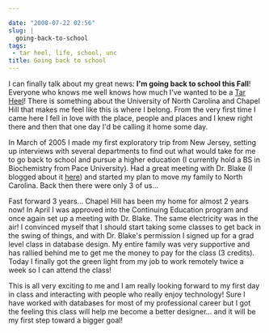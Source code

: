 ```yaml
---

date: "2008-07-22 02:56"
slug: |
  going-back-to-school
tags:
 - tar heel, life, school, unc
title: Going back to school
---
```


I can finally talk about my great news: **I'm going back to school this
Fall**! Everyone who knows me well knows how much I've wanted to be a
[Tar Heel](http://en.wikipedia.org/wiki/North_Carolina_Tar_Heels)! There
is something about the University of North Carolina and Chapel Hill that
makes me feel like this is where I belong. From the very first time I
came here I fell in love with the place, people and places and I knew
right there and then that one day I'd be calling it home some day.

In March of 2005 I made my first exploratory trip from New Jersey,
setting up interviews with several departments to find out what would
take for me to go back to school and pursue a higher education (I
currently hold a BS in Biochemistry from Pace University). Had a great
meeting with Dr. Blake (I blogged about it
[here](https://omaciel.github.io/tar-heel-dreaming.html)) and started my
plan to move my family to North Carolina. Back then there were only 3 of
us...

Fast forward 3 years... Chapel Hill has been my home for almost 2 years
now! In April I was approved into the Continuing Education program and
once again set up a meeting with Dr. Blake. The same electricity was in
the air! I convinced myself that I should start taking some classes to
get back in the swing of things, and with Dr. Blake's permission I
signed up for a grad level class in database design. My entire family
was very supportive and has rallied behind me to get me the money to pay
for the class (3 credits). Today I finally got the green light from my
job to work remotely twice a week so I can attend the class!

This is all very exciting to me and I am really looking forward to my
first day in class and interacting with people who really enjoy
technology! Sure I have worked with databases for most of my
professional career but I got the feeling this class will help me become
a better designer... and it will be my first step toward a bigger goal!
